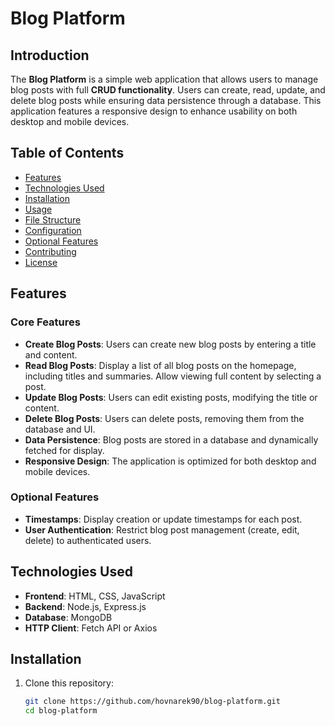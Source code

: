 # Blog Platform

## Introduction

The **Blog Platform** is a simple web application that allows users to manage blog posts with full **CRUD functionality**. Users can create, read, update, and delete blog posts while ensuring data persistence through a database. This application features a responsive design to enhance usability on both desktop and mobile devices.

## Table of Contents

- [Features](#features)
- [Technologies Used](#technologies-used)
- [Installation](#installation)
- [Usage](#usage)
- [File Structure](#file-structure)
- [Configuration](#configuration)
- [Optional Features](#optional-features)
- [Contributing](#contributing)
- [License](#license)

## Features

### Core Features
- **Create Blog Posts**: Users can create new blog posts by entering a title and content.
- **Read Blog Posts**: Display a list of all blog posts on the homepage, including titles and summaries. Allow viewing full content by selecting a post.
- **Update Blog Posts**: Users can edit existing posts, modifying the title or content.
- **Delete Blog Posts**: Users can delete posts, removing them from the database and UI.
- **Data Persistence**: Blog posts are stored in a database and dynamically fetched for display.
- **Responsive Design**: The application is optimized for both desktop and mobile devices.

### Optional Features
- **Timestamps**: Display creation or update timestamps for each post.
- **User Authentication**: Restrict blog post management (create, edit, delete) to authenticated users.

## Technologies Used

- **Frontend**: HTML, CSS, JavaScript
- **Backend**: Node.js, Express.js
- **Database**: MongoDB
- **HTTP Client**: Fetch API or Axios

## Installation

1. Clone this repository:
   ```bash
   git clone https://github.com/hovnarek90/blog-platform.git
   cd blog-platform
